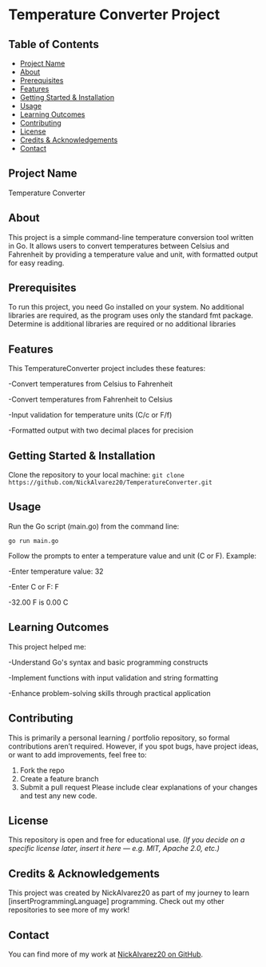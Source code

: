 # Temperature Converter Project
## Table of Contents
- [Project Name](#project-name)
- [About](#about)
- [Prerequisites](#prerequisites)
- [Features](#features)
- [Getting Started & Installation](#getting-started--installation)
- [Usage](#usage)
- [Learning Outcomes](#learning-outcomes)
- [Contributing](#contributing)
- [License](#license)
- [Credits & Acknowledgements](#credits--acknowledgements)
- [Contact](#contact)
## Project Name
Temperature Converter
## About
This project is a simple command-line temperature conversion tool written in Go. It allows users to convert temperatures between Celsius and Fahrenheit by providing a temperature value and unit, with formatted output for easy reading.
## Prerequisites
To run this project, you need Go installed on your system. No additional libraries are required, as the program uses only the standard fmt package.
Determine is additional libraries are required or no additional libraries
## Features
This TemperatureConverter project includes these features:

-Convert temperatures from Celsius to Fahrenheit

-Convert temperatures from Fahrenheit to Celsius

-Input validation for temperature units (C/c or F/f)

-Formatted output with two decimal places for precision

## Getting Started & Installation
Clone the repository to your local machine:
`git clone https://github.com/NickAlvarez20/TemperatureConverter.git`
## Usage
Run the Go script (main.go) from the command line:

`go run main.go`

Follow the prompts to enter a temperature value and unit (C or F). Example:

-Enter temperature value: 32

-Enter C or F: F

-32.00 F is 0.00 C

## Learning Outcomes
This project helped me:

-Understand Go's syntax and basic programming constructs

-Implement functions with input validation and string formatting

-Enhance problem-solving skills through practical application

## Contributing
This is primarily a personal learning / portfolio repository, so formal contributions aren’t required. However, if you spot bugs, have project ideas, or want to add improvements, feel free to:
1. Fork the repo
2. Create a feature branch
3. Submit a pull request Please include clear explanations of your changes and test any new code.
## License
This repository is open and free for educational use.
*(If you decide on a specific license later, insert it here — e.g. MIT, Apache 2.0, etc.)*
## Credits & Acknowledgements
This project was created by NickAlvarez20 as part of my journey to learn [insertProgrammingLanguage] programming. Check out my other repositories to see more of my work!
## Contact
You can find more of my work at [NickAlvarez20 on GitHub](https://github.com/NickAlvarez20).

